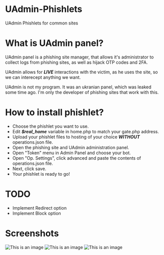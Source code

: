 # UAdmin-Phishlets
UAdmin Phishlets for common sites

# What is UAdmin panel?
UAdmin panel is a phishing site manager, that allows it's administrator to collect logs from phishing sites, as well as hijack OTP codes and 2FA.

UAdmin allows for ***LIVE*** interactions with the victim, as he uses the site, so we can interecept anything we want.

UAdmin is not my program. It was an ukranian panel, which was leaked some time ago. I'm only the developer of phishing sites that work with this.

# How to install phishlet?
* Choose the phishlet you want to use.
* Edit ***$real_home*** variable in home.php to match your gate.php address.
* Upload your phishlet files to hosting of your choice ***WITHOUT*** operations.json file.
* Open the phishing site and UAdmin administration panel.
* Open "Token" menu in Admin Panel and choose your bot.
* Open "Op. Settings", click advanced and paste the contents of operations.json file.
* Next, click save.
* Your phishlet is ready to go!


# TODO
* Implement Redirect option
* Implement Block option

# Screenshots
![This is an image](https://i.imgur.com/R4PX8G6.png)
![This is an image](https://i.imgur.com/0kr6NsM.png)
![This is an image](https://i.imgur.com/uVI6eta.png)

